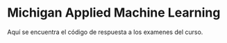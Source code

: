 # Michigan Applied Machine Learning

Aquí se encuentra el código de respuesta a los examenes del curso.

